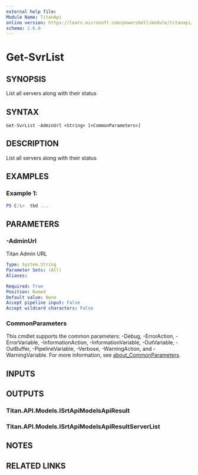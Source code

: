 ```yaml
---
external help file:
Module Name: TitanApi
online version: https://learn.microsoft.com/powershell/module/titanapi/get-svrlist
schema: 2.0.0
---
```


# Get-SvrList

## SYNOPSIS
List all servers along with their status

## SYNTAX

```
Get-SvrList -AdminUrl <String> [<CommonParameters>]
```

## DESCRIPTION
List all servers along with their status

## EXAMPLES

### Example 1:
```powershell
PS C:\>  tbd ...


```



## PARAMETERS

### -AdminUrl
Titan Admin URL

```yaml
Type: System.String
Parameter Sets: (All)
Aliases:

Required: True
Position: Named
Default value: None
Accept pipeline input: False
Accept wildcard characters: False
```

### CommonParameters
This cmdlet supports the common parameters: -Debug, -ErrorAction, -ErrorVariable, -InformationAction, -InformationVariable, -OutVariable, -OutBuffer, -PipelineVariable, -Verbose, -WarningAction, and -WarningVariable. For more information, see [about_CommonParameters](http://go.microsoft.com/fwlink/?LinkID=113216).

## INPUTS

## OUTPUTS

### Titan.API.Models.ISrtApiModelsApiResult

### Titan.API.Models.ISrtApiModelsApiResultServerList

## NOTES

## RELATED LINKS

